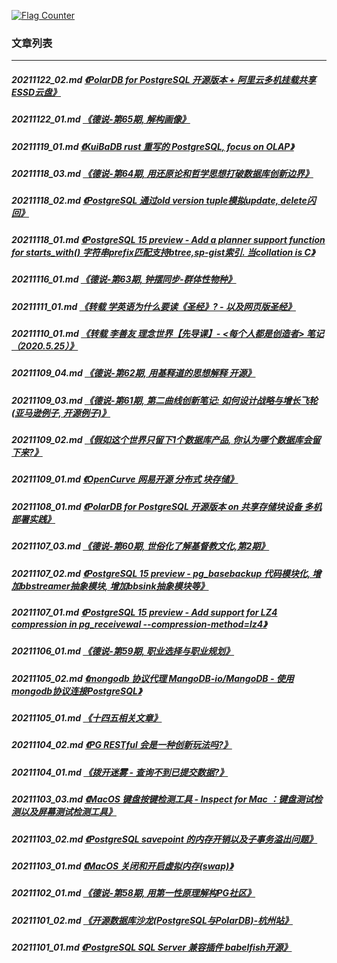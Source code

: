 <a rel="nofollow" href="http://info.flagcounter.com/h9V1"  ><img src="http://s03.flagcounter.com/count/h9V1/bg_FFFFFF/txt_000000/border_CCCCCC/columns_2/maxflags_12/viewers_0/labels_0/pageviews_0/flags_0/"  alt="Flag Counter"  border="0"  ></a>  
  
### 文章列表  
----  
##### 20211122_02.md   [《PolarDB for PostgreSQL 开源版本 + 阿里云多机挂载共享ESSD云盘》](20211122_02.md)  
##### 20211122_01.md   [《德说-第65期, 解构画像》](20211122_01.md)  
##### 20211119_01.md   [《KuiBaDB rust 重写的 PostgreSQL, focus on OLAP》](20211119_01.md)  
##### 20211118_03.md   [《德说-第64期, 用还原论和哲学思想打破数据库创新边界》](20211118_03.md)  
##### 20211118_02.md   [《PostgreSQL 通过old version tuple模拟update, delete闪回》](20211118_02.md)  
##### 20211118_01.md   [《PostgreSQL 15 preview - Add a planner support function for starts_with() 字符串prefix匹配支持btree,sp-gist索引. 当collation is C》](20211118_01.md)  
##### 20211116_01.md   [《德说-第63期, 钟摆同步-群体性物种》](20211116_01.md)  
##### 20211111_01.md   [《转载 学英语为什么要读《圣经》? - 以及网页版圣经》](20211111_01.md)  
##### 20211110_01.md   [《转载 李善友 理念世界【先导课】- <每个人都是创造者> 笔记（2020.5.25）》](20211110_01.md)  
##### 20211109_04.md   [《德说-第62期, 用基释道的思想解释 开源》](20211109_04.md)  
##### 20211109_03.md   [《德说-第61期, 第二曲线创新笔记: 如何设计战略与增长飞轮(亚马逊例子, 开源例子)》](20211109_03.md)  
##### 20211109_02.md   [《假如这个世界只留下1个数据库产品, 你认为哪个数据库会留下来?》](20211109_02.md)  
##### 20211109_01.md   [《OpenCurve 网易开源 分布式 块存储》](20211109_01.md)  
##### 20211108_01.md   [《PolarDB for PostgreSQL 开源版本 on 共享存储块设备 多机部署实践》](20211108_01.md)  
##### 20211107_03.md   [《德说-第60期, 世俗化了解基督教文化,第2期》](20211107_03.md)  
##### 20211107_02.md   [《PostgreSQL 15 preview - pg_basebackup 代码模块化, 增加bbstreamer抽象模块, 增加bbsink抽象模块等》](20211107_02.md)  
##### 20211107_01.md   [《PostgreSQL 15 preview - Add support for LZ4 compression in pg_receivewal --compression-method=lz4》](20211107_01.md)  
##### 20211106_01.md   [《德说-第59期, 职业选择与职业规划》](20211106_01.md)  
##### 20211105_02.md   [《mongodb 协议代理 MangoDB-io/MangoDB - 使用mongodb协议连接PostgreSQL》](20211105_02.md)  
##### 20211105_01.md   [《十四五相关文章》](20211105_01.md)  
##### 20211104_02.md   [《PG RESTful 会是一种创新玩法吗?》](20211104_02.md)  
##### 20211104_01.md   [《拨开迷雾 - 查询不到已提交数据?》](20211104_01.md)  
##### 20211103_03.md   [《MacOS 键盘按键检测工具 - Inspect for Mac ：键盘测试检测以及屏幕测试检测工具》](20211103_03.md)  
##### 20211103_02.md   [《PostgreSQL savepoint 的内存开销以及子事务溢出问题》](20211103_02.md)  
##### 20211103_01.md   [《MacOS 关闭和开启虚拟内存(swap)》](20211103_01.md)  
##### 20211102_01.md   [《德说-第58期, 用第一性原理解构PG社区》](20211102_01.md)  
##### 20211101_02.md   [《开源数据库沙龙(PostgreSQL与PolarDB)-杭州站》](20211101_02.md)  
##### 20211101_01.md   [《PostgreSQL SQL Server 兼容插件 babelfish开源》](20211101_01.md)  
